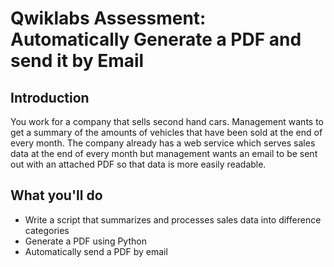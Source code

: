 # Qwiklabs Assessment: Automatically Generate a PDF and send it by Email
## Introduction
You work for a company that sells second hand cars. Management wants to get a summary of the amounts of vehicles that have been sold at the end of every month. The company already has a web service which serves sales data at the end of every month but management wants an email to be sent out with an attached PDF so that data is more easily readable.
## What you'll do
* Write a script that summarizes and processes sales data into difference categories
* Generate a PDF using Python
* Automatically send a PDF by email
